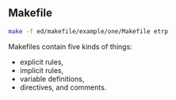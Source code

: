 Makefile
-

````sh
make -f ed/makefile/example/one/Makefile etrp
````

Makefiles contain five kinds of things:

* explicit rules,
* implicit rules,
* variable definitions,
* directives, and comments.
